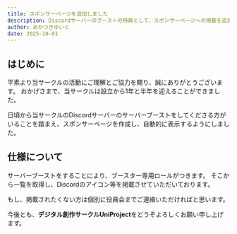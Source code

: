 ```yaml
---
title: スポンサーページを追加しました
description: Discordサーバーのブーストの特典として、スポンサーページへの掲載を追加しました。
author: あかつきゆいと
date: 2025-10-01
---
```


## はじめに

平素より当サークルの活動にご理解とご協力を賜り、誠にありがとうございます。
おかげさまで、当サークルは設立から1年と半年を迎えることができました。

日頃から当サークルのDiscordサーバーのサーバーブーストをしてくださる方がいることを踏まえ、スポンサーページを作成し、自動的に表示するようにしました。

## 仕様について

サーバーブーストをすることにより、ブースター専用ロールがつきます。
そこから一覧を取得し、Discordのアイコン等を掲載させていただいております。

もし、掲載されたくない方は個別に役員会までご連絡いただければと思います。

今後とも、**デジタル創作サークルUniProject**をどうぞよろしくお願い申し上げます。

